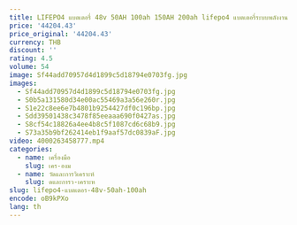 ```yaml
---
title: LIFEPO4 แบตเตอรี่ 48v 50AH 100ah 150AH 200ah lifepo4 แบตเตอรี่ระบบพลังงานแสงอาทิตย์เก็บ 48v แบตเตอรี่ลิเธียมไอออน
price: '44204.43'
price_original: '44204.43'
currency: THB
discount: ''
rating: 4.5
volume: 54
image: Sf44add70957d4d1899c5d18794e0703fg.jpg
images:
  - Sf44add70957d4d1899c5d18794e0703fg.jpg
  - S0b5a131580d34e00ac55469a3a56e260r.jpg
  - S1e22c8ee6e7b4801b9254427df0c196bp.jpg
  - Sdd39501438c3478f85eeaaa690f0427as.jpg
  - S8cf54c18826a4ee4b8c5f1087cd6c68b9.jpg
  - S73a35b9bf262414eb1f9aaf57dc0839aF.jpg
video: 4000263458777.mp4
categories:
  - name: เครื่องมือ
    slug: เคร-องม
  - name: วัดและการวิเคราะห์
    slug: ดและการว-เคราะห
slug: lifepo4-แบตเตอร-48v-50ah-100ah
encode: oB9kPXo
lang: th
---
```

  